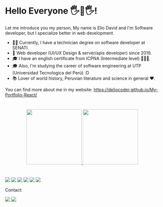 # Hello Everyone 🖐🤖🖐!
Let me introduce you my person, My name is Elio David and I'm Software developer, but I specialize better in web development.

- 👨‍💻 Currently, I have a technician degree on software developer at SENATI.
- 🔨 Web developer (UI/UX Design & server/apis developer) since 2019.
- 🎓 I have an english certificate from ICPNA (Intermediate level) 🙎🏻‍♂️.
- 🎓 Also, I'm studying the career of software engineering at UTP (Universidad Tecnologica del Perú) :D
- 📚 Lover of world history, Peruvian literature and science in general ❤️.

You can find more about me in my website: https://deliocoder.github.io/My-Portfolio-React/

#

<div align="center">
  <a href="https://github.com/DelioCoder">
  <img height="180em" src="https://github-readme-stats.vercel.app/api?username=DelioCoder&show_icons=true&theme=dark&include_all_commits=true&count_private=true"/>
  <img height="180em" src="https://github-readme-stats.vercel.app/api/top-langs/?username=DelioCoder&layout=compact&langs_count=7&theme=dark"/>
</div>

#

[![](https://img.shields.io/badge/-HTML-orange?logo=html5&logoColor=white&style=flat)]()
[![](https://img.shields.io/badge/-CSS-blue?logo=css3&logoColor=white&style=flat)]()
[![](https://img.shields.io/badge/-JavaScript-yellow?logo=javascript&logoColor=white&style=flat)]()
[![](https://img.shields.io/badge/-ReactJs-61DAFB?logo=react&logoColor=white&style=flat)]()
[![](https://img.shields.io/badge/-NodeJs-white?logo=Node.js&logoColor=green&style=flat)]()
[![](https://img.shields.io/badge/-MongoDB-42EC54?logo=mongodb&logoColor=white&style=flat)]()

Contact:

[![](https://img.shields.io/badge/-Linkedin-0077B5?logo=linkedin&logoColor=white&style=flat)](https://www.linkedin.com/in/david-saavedra-5a3406262/)
[![](https://img.shields.io/badge/-Youtube-red?logo=youtube&logoColor=white&style=flat)](https://youtube.com/@deliocoder8822?si=5l8pD6JYZy8WUH1i)
